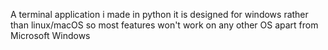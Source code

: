A terminal application i made in python
it is designed for windows rather than linux/macOS so most features won't work on any other OS apart from Microsoft Windows
